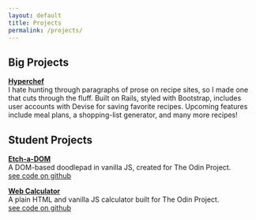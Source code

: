```yaml
---
layout: default
title: Projects
permalink: /projects/
---
```


## Big Projects
**[Hyperchef](https://secret-hollows-21988.herokuapp.com)**  
I hate hunting through paragraphs of prose on recipe sites, so I made one that cuts through the fluff. Built on Rails, styled with Bootstrap, includes user accounts with Devise for saving favorite recipes. Upcoming features include meal plans, a shopping-list generator, and many more recipes!  


## Student Projects
**[Etch-a-DOM](https://cgardn.github.io/etch-a-sketch)**  
A DOM-based doodlepad in vanilla JS, created for The Odin Project.  
[see code on github](https://github.com/cgardn/etch-a-sketch)  

**[Web Calculator](https://cgardn.github.io/web-calculator)**  
A plain HTML and vanilla JS calculator built for The Odin Project.  
[see code on github](https://github.com/cgardn/web-calculator)  
